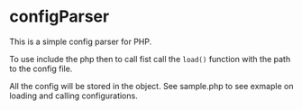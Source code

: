 # configParser
This is a simple config parser for PHP.

To use include the php then to call fist call the `load()` function with the path to the config file.

All the config will be stored in the object. See sample.php to see exmaple on loading and calling configurations.
